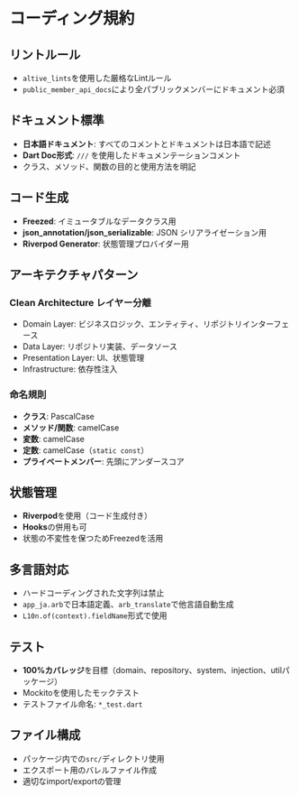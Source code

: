 # コーディング規約

## リントルール
- `altive_lints`を使用した厳格なLintルール
- `public_member_api_docs`により全パブリックメンバーにドキュメント必須

## ドキュメント標準
- **日本語ドキュメント**: すべてのコメントとドキュメントは日本語で記述
- **Dart Doc形式**: `///` を使用したドキュメンテーションコメント
- クラス、メソッド、関数の目的と使用方法を明記

## コード生成
- **Freezed**: イミュータブルなデータクラス用
- **json_annotation/json_serializable**: JSON シリアライゼーション用
- **Riverpod Generator**: 状態管理プロバイダー用

## アーキテクチャパターン
### Clean Architecture レイヤー分離
- Domain Layer: ビジネスロジック、エンティティ、リポジトリインターフェース
- Data Layer: リポジトリ実装、データソース
- Presentation Layer: UI、状態管理
- Infrastructure: 依存性注入

### 命名規則
- **クラス**: PascalCase
- **メソッド/関数**: camelCase  
- **変数**: camelCase
- **定数**: camelCase（`static const`）
- **プライベートメンバー**: 先頭にアンダースコア

## 状態管理
- **Riverpod**を使用（コード生成付き）
- **Hooks**の併用も可
- 状態の不変性を保つためFreezedを活用

## 多言語対応
- ハードコーディングされた文字列は禁止
- `app_ja.arb`で日本語定義、`arb_translate`で他言語自動生成
- `L10n.of(context).fieldName`形式で使用

## テスト
- **100%カバレッジ**を目標（domain、repository、system、injection、utilパッケージ）
- Mockitoを使用したモックテスト
- テストファイル命名: `*_test.dart`

## ファイル構成
- パッケージ内での`src/`ディレクトリ使用
- エクスポート用のバレルファイル作成
- 適切なimport/exportの管理